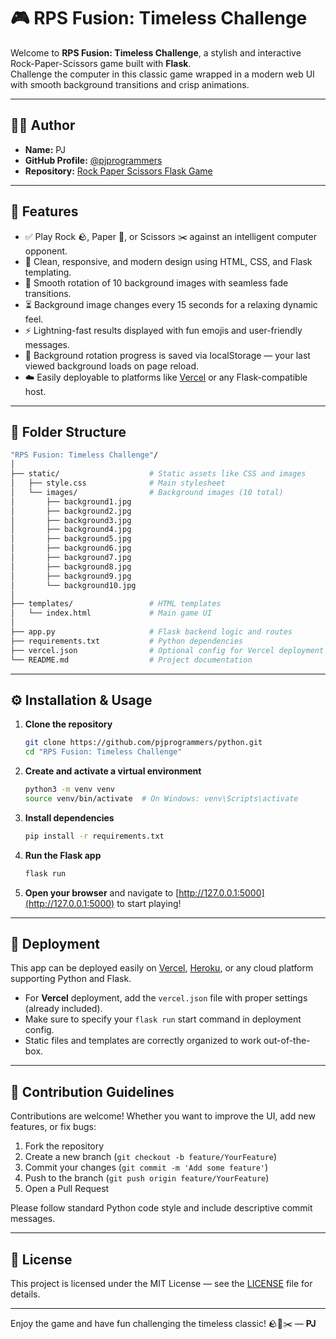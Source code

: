 # 🎮 RPS Fusion: Timeless Challenge

Welcome to **RPS Fusion: Timeless Challenge**, a stylish and interactive Rock-Paper-Scissors game built with **Flask**.  
Challenge the computer in this classic game wrapped in a modern web UI with smooth background transitions and crisp animations.

---

## 👨‍💻 Author

- **Name:** PJ  
- **GitHub Profile:** [@pjprogrammers](https://github.com/pjprogrammers)  
- **Repository:** [Rock Paper Scissors Flask Game](https://github.com/pjprogrammers/python)

---

## 🚀 Features

- ✅ Play Rock 🪨, Paper 📄, or Scissors ✂️ against an intelligent computer opponent.
- 🎨 Clean, responsive, and modern design using HTML, CSS, and Flask templating.
- 🔄 Smooth rotation of 10 background images with seamless fade transitions.
- ⏳ Background image changes every 15 seconds for a relaxing dynamic feel.
- ⚡ Lightning-fast results displayed with fun emojis and user-friendly messages.
- 💾 Background rotation progress is saved via localStorage — your last viewed background loads on page reload.
- ☁️ Easily deployable to platforms like [Vercel](https://vercel.com) or any Flask-compatible host.

---

## 📁 Folder Structure

```bash
"RPS Fusion: Timeless Challenge"/
│
├── static/                    # Static assets like CSS and images
│   ├── style.css              # Main stylesheet
│   └── images/                # Background images (10 total)
│       ├── background1.jpg
│       ├── background2.jpg
│       ├── background3.jpg
│       ├── background4.jpg
│       ├── background5.jpg
│       ├── background6.jpg
│       ├── background7.jpg
│       ├── background8.jpg
│       ├── background9.jpg
│       └── background10.jpg
│
├── templates/                 # HTML templates
│   └── index.html             # Main game UI
│
├── app.py                     # Flask backend logic and routes
├── requirements.txt           # Python dependencies
├── vercel.json                # Optional config for Vercel deployment
└── README.md                  # Project documentation
````

---

## ⚙️ Installation & Usage

1. **Clone the repository**

   ```bash
   git clone https://github.com/pjprogrammers/python.git
   cd "RPS Fusion: Timeless Challenge"
   ```

2. **Create and activate a virtual environment**

   ```bash
   python3 -m venv venv
   source venv/bin/activate  # On Windows: venv\Scripts\activate
   ```

3. **Install dependencies**

   ```bash
   pip install -r requirements.txt
   ```

4. **Run the Flask app**

   ```bash
   flask run
   ```

5. **Open your browser** and navigate to [http://127.0.0.1:5000](http://127.0.0.1:5000) to start playing!

---

## 🚀 Deployment

This app can be deployed easily on [Vercel](https://vercel.com), [Heroku](https://heroku.com), or any cloud platform supporting Python and Flask.

* For **Vercel** deployment, add the `vercel.json` file with proper settings (already included).
* Make sure to specify your `flask run` start command in deployment config.
* Static files and templates are correctly organized to work out-of-the-box.

---

## 🤝 Contribution Guidelines

Contributions are welcome! Whether you want to improve the UI, add new features, or fix bugs:

1. Fork the repository
2. Create a new branch (`git checkout -b feature/YourFeature`)
3. Commit your changes (`git commit -m 'Add some feature'`)
4. Push to the branch (`git push origin feature/YourFeature`)
5. Open a Pull Request

Please follow standard Python code style and include descriptive commit messages.

---

## 📄 License

This project is licensed under the MIT License — see the [LICENSE](LICENSE) file for details.

---

Enjoy the game and have fun challenging the timeless classic! 🪨📄✂️
— **PJ**